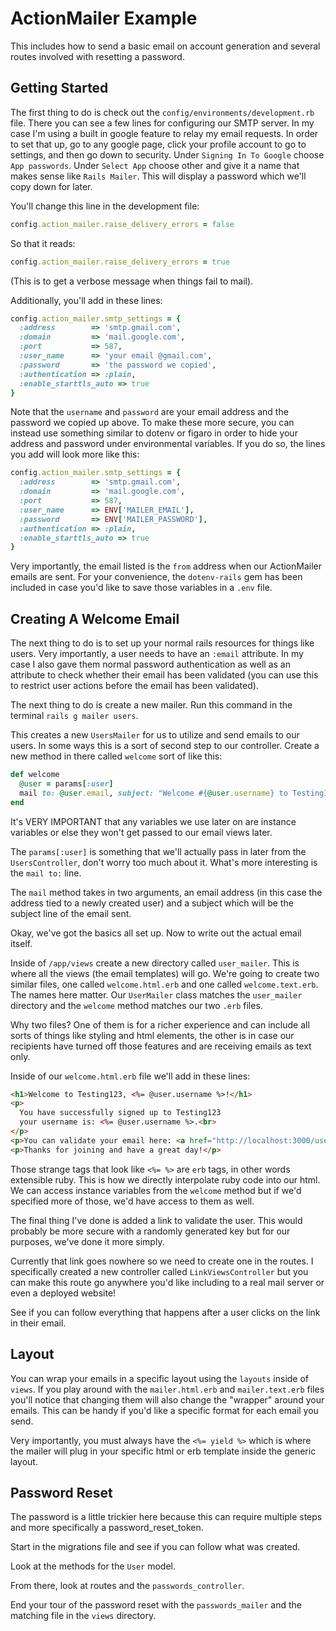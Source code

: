 # ActionMailer Example

This includes how to send a basic email on account generation and several routes involved with resetting a password.

## Getting Started

The first thing to do is check out the `config/environments/development.rb` file. There you can see a few lines for configuring our SMTP server. In my case I'm using a built in google feature to relay my email requests. In order to set that up, go to any google page, click your profile account to go to settings, and then go down to security. Under `Signing In To Google` choose `App passwords`. Under `Select App` choose other and give it a name that makes sense like `Rails Mailer`. This will display a password which we'll copy down for later.

You'll change this line in the development file:

```rb
config.action_mailer.raise_delivery_errors = false
```

So that it reads:

```rb
config.action_mailer.raise_delivery_errors = true
```

(This is to get a verbose message when things fail to mail).

Additionally, you'll add in these lines:

```rb
config.action_mailer.smtp_settings = {
  :address        => 'smtp.gmail.com',
  :domain         => 'mail.google.com',
  :port           => 587,
  :user_name      => 'your email @gmail.com',
  :password       => 'the password we copied',
  :authentication => :plain,
  :enable_starttls_auto => true
}
```

Note that the `username` and `password` are your email address and the password we copied up above. To make these more secure, you can instead use something similar to dotenv or figaro in order to hide your address and password under environmental variables. If you do so, the lines you add will look more like this:

```rb
config.action_mailer.smtp_settings = {
  :address        => 'smtp.gmail.com',
  :domain         => 'mail.google.com',
  :port           => 587,
  :user_name      => ENV['MAILER_EMAIL'],
  :password       => ENV['MAILER_PASSWORD'],
  :authentication => :plain,
  :enable_starttls_auto => true
}
```

Very importantly, the email listed is the `from` address when our ActionMailer emails are sent. For your convenience, the `dotenv-rails` gem has been included in case you'd like to save those variables in a `.env` file.

## Creating A Welcome Email

The next thing to do is to set up your normal rails resources for things like users. Very importantly, a user needs to have an `:email` attribute. In my case I also gave them normal password authentication as well as an attribute to check whether their email has been validated (you can use this to restrict user actions before the email has been validated).

The next thing to do is create a new mailer. Run this command in the terminal `rails g mailer users`.

This creates a new `UsersMailer` for us to utilize and send emails to our users. In some ways this is a sort of second step to our controller. Create a new method in there called `welcome` sort of like this:

```rb
def welcome
  @user = params[:user]
  mail to: @user.email, subject: "Welcome #{@user.username} to Testing123!"
end
```

It's VERY IMPORTANT that any variables we use later on are instance variables or else they won't get passed to our email views later.

The `params[:user]` is something that we'll actually pass in later from the `UsersController`, don't worry too much about it. What's more interesting is the `mail to:` line.

The `mail` method takes in two arguments, an email address (in this case the address tied to a newly created user) and a subject which will be the subject line of the email sent.

Okay, we've got the basics all set up. Now to write out the actual email itself.

Inside of `/app/views` create a new directory called `user_mailer`. This is where all the views (the email templates) will go. We're going to create two similar files, one called `welcome.html.erb` and one called `welcome.text.erb`. The names here matter. Our `UserMailer` class matches the `user_mailer` directory and the `welcome` method matches our two `.erb` files.

Why two files? One of them is for a richer experience and can include all sorts of things like styling and html elements, the other is in case our recipients have turned off those features and are receiving emails as text only.

Inside of our `welcome.html.erb` file we'll add in these lines:

```html
<h1>Welcome to Testing123, <%= @user.username %>!</h1>
<p>
  You have successfully signed up to Testing123
  your username is: <%= @user.username %>.<br>
</p>
<p>You can validate your email here: <a href="http://localhost:3000/users/<%= @user.id %>/validate/">Link</a> </p>
<p>Thanks for joining and have a great day!</p>
```

Those strange tags that look like `<%= %>` are `erb` tags, in other words extensible ruby. This is how we directly interpolate ruby code into our html. We can access instance variables from the `welcome` method but if we'd specified more of those, we'd have access to them as well.

The final thing I've done is added a link to validate the user. This would probably be more secure with a randomly generated key but for our purposes, we've done it more simply.

Currently that link goes nowhere so we need to create one in the routes. I specifically created a new controller called `LinkViewsController` but you can make this route go anywhere you'd like including to a real mail server or even a deployed website!

See if you can follow everything that happens after a user clicks on the link in their email.

## Layout

You can wrap your emails in a specific layout using the `layouts` inside of `views`. If you play around with the `mailer.html.erb` and `mailer.text.erb` files you'll notice that changing them will also change the "wrapper" around your emails. This can be handy if you'd like a specific format for each email you send.

Very importantly, you must always have the `<%= yield %>` which is where the mailer will plug in your specific html or erb template inside the generic layout.

## Password Reset

The password is a little trickier here because this can require multiple steps and more specifically a password_reset_token.

Start in the migrations file and see if you can follow what was created.

Look at the methods for the `User` model.

From there, look at routes and the `passwords_controller`.

End your tour of the password reset with the `passwords_mailer` and the matching file in the `views` directory.
